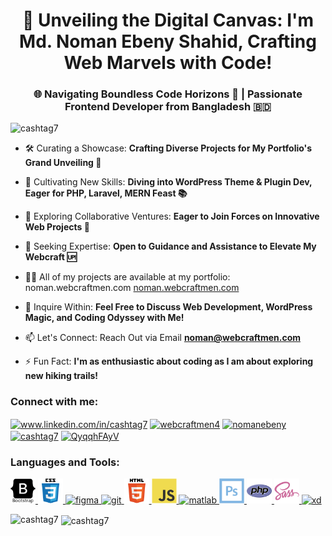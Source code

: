 <h1 align="center">👋 Unveiling the Digital Canvas: I'm Md. Noman Ebeny Shahid, Crafting Web Marvels with Code!</h1>
<h3 align="center">🌐 Navigating Boundless Code Horizons 🚀 | Passionate Frontend Developer from Bangladesh 🇧🇩</h3>

<p align="left"> <img src="https://komarev.com/ghpvc/?username=cashtag7&label=Profile%20views&color=0e75b6&style=flat" alt="cashtag7" /> </p>

- 🛠️ Curating a Showcase: **Crafting Diverse Projects for My Portfolio's Grand Unveiling 🚀**

- 🌱 Cultivating New Skills: **Diving into WordPress Theme & Plugin Dev, Eager for PHP, Laravel, MERN Feast 📚**

- 👯 Exploring Collaborative Ventures: **Eager to Join Forces on Innovative Web Projects 🤝**

- 🤝 Seeking Expertise: **Open to Guidance and Assistance to Elevate My Webcraft 🆙**

- 👨‍💻 All of my projects are available at my portfolio: noman.webcraftmen.com [noman.webcraftmen.com](noman.webcraftmen.com)

- 💬 Inquire Within: **Feel Free to Discuss Web Development, WordPress Magic, and Coding Odyssey with Me!**

- 📫 Let's Connect: Reach Out via Email **noman@webcraftmen.com**

- ⚡ Fun Fact: **I'm as enthusiastic about coding as I am about exploring new hiking trails!**

<h3 align="left">Connect with me:</h3>
<p align="left">
<a href="https://linkedin.com/in/www.linkedin.com/in/cashtag7" target="blank"><img align="center" src="https://raw.githubusercontent.com/rahuldkjain/github-profile-readme-generator/master/src/images/icons/Social/linked-in-alt.svg" alt="www.linkedin.com/in/cashtag7" height="30" width="40" /></a>
<a href="https://fb.com/webcraftmen4" target="blank"><img align="center" src="https://raw.githubusercontent.com/rahuldkjain/github-profile-readme-generator/master/src/images/icons/Social/facebook.svg" alt="webcraftmen4" height="30" width="40" /></a>
<a href="https://instagram.com/nomanebeny" target="blank"><img align="center" src="https://raw.githubusercontent.com/rahuldkjain/github-profile-readme-generator/master/src/images/icons/Social/instagram.svg" alt="nomanebeny" height="30" width="40" /></a>
<a href="https://www.behance.net/cashtag7" target="blank"><img align="center" src="https://raw.githubusercontent.com/rahuldkjain/github-profile-readme-generator/master/src/images/icons/Social/behance.svg" alt="cashtag7" height="30" width="40" /></a>
<a href="https://discord.gg/QyqqhFAyV" target="blank"><img align="center" src="https://raw.githubusercontent.com/rahuldkjain/github-profile-readme-generator/master/src/images/icons/Social/discord.svg" alt="QyqqhFAyV" height="30" width="40" /></a>
</p>

<h3 align="left">Languages and Tools:</h3>
<p align="left"> <a href="https://getbootstrap.com" target="_blank" rel="noreferrer"> <img src="https://raw.githubusercontent.com/devicons/devicon/master/icons/bootstrap/bootstrap-plain-wordmark.svg" alt="bootstrap" width="40" height="40"/> </a> <a href="https://www.w3schools.com/css/" target="_blank" rel="noreferrer"> <img src="https://raw.githubusercontent.com/devicons/devicon/master/icons/css3/css3-original-wordmark.svg" alt="css3" width="40" height="40"/> </a> <a href="https://www.figma.com/" target="_blank" rel="noreferrer"> <img src="https://www.vectorlogo.zone/logos/figma/figma-icon.svg" alt="figma" width="40" height="40"/> </a> <a href="https://git-scm.com/" target="_blank" rel="noreferrer"> <img src="https://www.vectorlogo.zone/logos/git-scm/git-scm-icon.svg" alt="git" width="40" height="40"/> </a> <a href="https://www.w3.org/html/" target="_blank" rel="noreferrer"> <img src="https://raw.githubusercontent.com/devicons/devicon/master/icons/html5/html5-original-wordmark.svg" alt="html5" width="40" height="40"/> </a> <a href="https://developer.mozilla.org/en-US/docs/Web/JavaScript" target="_blank" rel="noreferrer"> <img src="https://raw.githubusercontent.com/devicons/devicon/master/icons/javascript/javascript-original.svg" alt="javascript" width="40" height="40"/> </a> <a href="https://www.mathworks.com/" target="_blank" rel="noreferrer"> <img src="https://upload.wikimedia.org/wikipedia/commons/2/21/Matlab_Logo.png" alt="matlab" width="40" height="40"/> </a> <a href="https://www.photoshop.com/en" target="_blank" rel="noreferrer"> <img src="https://raw.githubusercontent.com/devicons/devicon/master/icons/photoshop/photoshop-line.svg" alt="photoshop" width="40" height="40"/> </a> <a href="https://www.php.net" target="_blank" rel="noreferrer"> <img src="https://raw.githubusercontent.com/devicons/devicon/master/icons/php/php-original.svg" alt="php" width="40" height="40"/> </a> <a href="https://sass-lang.com" target="_blank" rel="noreferrer"> <img src="https://raw.githubusercontent.com/devicons/devicon/master/icons/sass/sass-original.svg" alt="sass" width="40" height="40"/> </a> <a href="https://www.adobe.com/products/xd.html" target="_blank" rel="noreferrer"> <img src="https://cdn.worldvectorlogo.com/logos/adobe-xd.svg" alt="xd" width="40" height="40"/> </a> </p>

<p><img align="left" src="https://github-readme-stats.vercel.app/api/top-langs?username=cashtag7&show_icons=true&locale=en&layout=compact" alt="cashtag7" /></p>

<p>&nbsp;<img align="center" src="https://github-readme-stats.vercel.app/api?username=cashtag7&show_icons=true&locale=en" alt="cashtag7" /></p>

